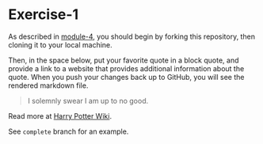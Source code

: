 # Exercise-1

As described in [module-4](https://github.com/INFO-201/m4-git-intro), you should begin by forking this repository, then cloning it to your local machine.

Then, in the space below, put your favorite quote in a block quote, and provide a link to a website that provides additional information about the quote. When you push your changes back up to GitHub, you will see the rendered markdown file.

> I solemnly swear I am up to no good. 

Read more at [Harry Potter Wiki](http://harrypotter.wikia.com/wiki/Marauder's_Map).


See `complete` branch for an example.
